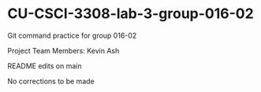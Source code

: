 # CU-CSCI-3308-lab-3-group-016-02

Git command practice for group 016-02

Project Team Members:
Kevin Ash


README edits on main

No corrections to be made
